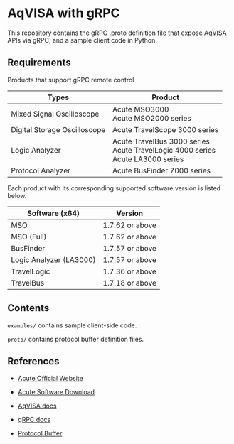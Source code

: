 # AqVISA with gRPC

This repository contains the gRPC .proto definition file that expose AqVISA APIs via gRPC, and a sample client code in Python.

## Requirements

Products that support gRPC remote control

| Types                        | Product                                                                             | 
| ---------------------------- | ----------------------------------------------------------------------------------- |
| Mixed Signal Oscilloscope    | Acute MSO3000<br>Acute MSO2000 series                                               |
| Digital Storage Oscilloscope | Acute TravelScope 3000 series                                                       |
| Logic Analyzer               | Acute TravelBus 3000 series<br>Acute TravelLogic 4000 series<br>Acute LA3000 series |
| Protocol Analyzer            | Acute BusFinder 7000 series                                                         | 

Each product with its corresponding supported software version is listed below. 

| Software (x64)          | Version         | 
| ----------------------- | --------------- |
| MSO                     | 1.7.62 or above |
| MSO (Full)              | 1.7.62 or above |
| BusFinder               | 1.7.57 or above |
| Logic Analyzer (LA3000) | 1.7.57 or above |
| TravelLogic             | 1.7.36 or above |
| TravelBus               | 1.7.18 or above | 


## Contents

`examples/` contains sample client-side code.

`proto/` contains protocol buffer definition files.

## References

* [Acute Official Website](https://www.acute.com.tw/en/)

* [Acute Software Download](https://www.acute.com.tw/en/install)

* [AqVISA docs](https://www.acute.com.tw/en/sdkDLL)

* [gRPC docs](https://grpc.io/docs/)

* [Protocol Buffer](https://protobuf.dev/)
